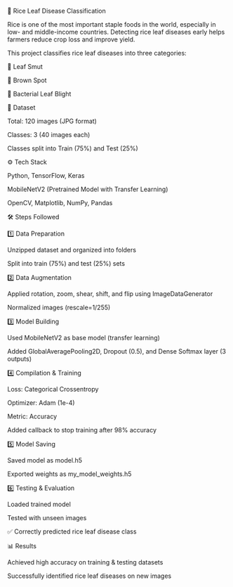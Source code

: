 🌾 Rice Leaf Disease Classification

Rice is one of the most important staple foods in the world, especially in low- and middle-income countries. Detecting rice leaf diseases early helps farmers reduce crop loss and improve yield.

This project classifies rice leaf diseases into three categories:

🍂 Leaf Smut

🍃 Brown Spot

🌱 Bacterial Leaf Blight

📂 Dataset

Total: 120 images (JPG format)

Classes: 3 (40 images each)

Classes split into Train (75%) and Test (25%)

⚙️ Tech Stack

Python, TensorFlow, Keras

MobileNetV2 (Pretrained Model with Transfer Learning)

OpenCV, Matplotlib, NumPy, Pandas

🛠️ Steps Followed

1️⃣ Data Preparation

Unzipped dataset and organized into folders

Split into train (75%) and test (25%) sets

2️⃣ Data Augmentation

Applied rotation, zoom, shear, shift, and flip using ImageDataGenerator

Normalized images (rescale=1/255)

3️⃣ Model Building

Used MobileNetV2 as base model (transfer learning)

Added GlobalAveragePooling2D, Dropout (0.5), and Dense Softmax layer (3 outputs)

4️⃣ Compilation & Training

Loss: Categorical Crossentropy

Optimizer: Adam (1e-4)

Metric: Accuracy

Added callback to stop training after 98% accuracy

5️⃣ Model Saving

Saved model as model.h5

Exported weights as my_model_weights.h5

6️⃣ Testing & Evaluation

Loaded trained model

Tested with unseen images

✅ Correctly predicted rice leaf disease class

📊 Results

Achieved high accuracy on training & testing datasets

Successfully identified rice leaf diseases on new images
